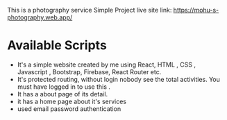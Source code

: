 This is a photography service Simple Project
live site link: https://mohu-s-photography.web.app/


<h1>Available Scripts</h1>
<ul>
<li>It's a simple website created by me using React, HTML , CSS , Javascript , Bootstrap, Firebase, React Router etc.</li>
<li>It's protected routing, without login nobody see the total activities. You must have logged in to use this .</li>
<li> It has a about page of its detail.</li>
<li> it has a home page about it's services</li>
<li> used email password authentication</li>
</ul>